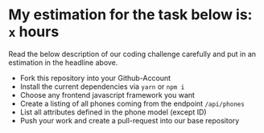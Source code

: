 # My estimation for the task below is: `x` hours

Read the below description of our coding challenge carefully and put in an estimation in the headline above.

- Fork this repository into your Github-Account
- Install the current dependencies via `yarn` or `npm i`
- Choose any frontend javascript framework you want
- Create a listing of all phones coming from the endpoint `/api/phones`
- List all attributes defined in the phone model (except ID)
- Push your work and create a pull-request into our base repository